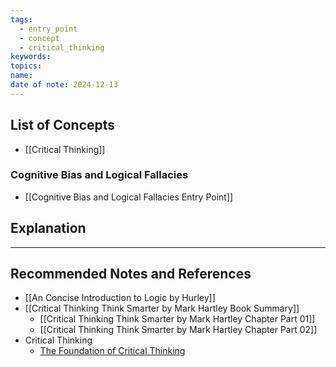 ```yaml
---
tags:
  - entry_point
  - concept
  - critical_thinking
keywords: 
topics: 
name: 
date of note: 2024-12-13
---
```


## List of Concepts


- [[Critical Thinking]]




### Cognitive Bias and Logical Fallacies

- [[Cognitive Bias and Logical Fallacies Entry Point]]

## Explanation










-----------
##  Recommended Notes and References


- [[An Concise Introduction to Logic by Hurley]]
- [[Critical Thinking Think Smarter by Mark Hartley Book Summary]]
	- [[Critical Thinking Think Smarter by Mark Hartley Chapter Part 01]]
	- [[Critical Thinking Think Smarter by Mark Hartley Chapter Part 02]]
- Critical Thinking 
	- [The Foundation of Critical Thinking](https://www.criticalthinking.org/pages/index-of-articles/1021/)